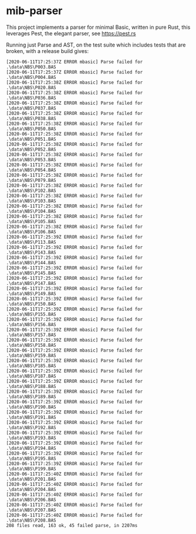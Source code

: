 # mib-parser
This project implements a parser for minimal Basic, written in pure Rust, this leverages Pest, the elegant parser, see https://pest.rs

Running just Parse and AST, on the test suite which includes tests that are broken, with a release build gives:

    [2020-06-11T17:25:37Z ERROR mbasic] Parse failed for .\data\NBS\P003.BAS
    [2020-06-11T17:25:37Z ERROR mbasic] Parse failed for .\data\NBS\P004.BAS
    [2020-06-11T17:25:38Z ERROR mbasic] Parse failed for .\data\NBS\P020.BAS
    [2020-06-11T17:25:38Z ERROR mbasic] Parse failed for .\data\NBS\P036.BAS
    [2020-06-11T17:25:38Z ERROR mbasic] Parse failed for .\data\NBS\P037.BAS
    [2020-06-11T17:25:38Z ERROR mbasic] Parse failed for .\data\NBS\P038.BAS
    [2020-06-11T17:25:38Z ERROR mbasic] Parse failed for .\data\NBS\P050.BAS
    [2020-06-11T17:25:38Z ERROR mbasic] Parse failed for .\data\NBS\P051.BAS
    [2020-06-11T17:25:38Z ERROR mbasic] Parse failed for .\data\NBS\P052.BAS
    [2020-06-11T17:25:38Z ERROR mbasic] Parse failed for .\data\NBS\P053.BAS
    [2020-06-11T17:25:38Z ERROR mbasic] Parse failed for .\data\NBS\P054.BAS
    [2020-06-11T17:25:38Z ERROR mbasic] Parse failed for .\data\NBS\P079.BAS
    [2020-06-11T17:25:38Z ERROR mbasic] Parse failed for .\data\NBS\P102.BAS
    [2020-06-11T17:25:38Z ERROR mbasic] Parse failed for .\data\NBS\P103.BAS
    [2020-06-11T17:25:38Z ERROR mbasic] Parse failed for .\data\NBS\P104.BAS
    [2020-06-11T17:25:38Z ERROR mbasic] Parse failed for .\data\NBS\P105.BAS
    [2020-06-11T17:25:38Z ERROR mbasic] Parse failed for .\data\NBS\P106.BAS
    [2020-06-11T17:25:39Z ERROR mbasic] Parse failed for .\data\NBS\P113.BAS
    [2020-06-11T17:25:39Z ERROR mbasic] Parse failed for .\data\NBS\P143.BAS
    [2020-06-11T17:25:39Z ERROR mbasic] Parse failed for .\data\NBS\P144.BAS
    [2020-06-11T17:25:39Z ERROR mbasic] Parse failed for .\data\NBS\P145.BAS
    [2020-06-11T17:25:39Z ERROR mbasic] Parse failed for .\data\NBS\P147.BAS
    [2020-06-11T17:25:39Z ERROR mbasic] Parse failed for .\data\NBS\P149.BAS
    [2020-06-11T17:25:39Z ERROR mbasic] Parse failed for .\data\NBS\P150.BAS
    [2020-06-11T17:25:39Z ERROR mbasic] Parse failed for .\data\NBS\P155.BAS
    [2020-06-11T17:25:39Z ERROR mbasic] Parse failed for .\data\NBS\P156.BAS
    [2020-06-11T17:25:39Z ERROR mbasic] Parse failed for .\data\NBS\P157.BAS
    [2020-06-11T17:25:39Z ERROR mbasic] Parse failed for .\data\NBS\P158.BAS
    [2020-06-11T17:25:39Z ERROR mbasic] Parse failed for .\data\NBS\P159.BAS
    [2020-06-11T17:25:39Z ERROR mbasic] Parse failed for .\data\NBS\P185.BAS
    [2020-06-11T17:25:39Z ERROR mbasic] Parse failed for .\data\NBS\P187.BAS
    [2020-06-11T17:25:39Z ERROR mbasic] Parse failed for .\data\NBS\P188.BAS
    [2020-06-11T17:25:39Z ERROR mbasic] Parse failed for .\data\NBS\P189.BAS
    [2020-06-11T17:25:39Z ERROR mbasic] Parse failed for .\data\NBS\P190.BAS
    [2020-06-11T17:25:39Z ERROR mbasic] Parse failed for .\data\NBS\P191.BAS
    [2020-06-11T17:25:39Z ERROR mbasic] Parse failed for .\data\NBS\P192.BAS
    [2020-06-11T17:25:39Z ERROR mbasic] Parse failed for .\data\NBS\P193.BAS
    [2020-06-11T17:25:39Z ERROR mbasic] Parse failed for .\data\NBS\P194.BAS
    [2020-06-11T17:25:39Z ERROR mbasic] Parse failed for .\data\NBS\P195.BAS
    [2020-06-11T17:25:39Z ERROR mbasic] Parse failed for .\data\NBS\P199.BAS
    [2020-06-11T17:25:40Z ERROR mbasic] Parse failed for .\data\NBS\P201.BAS
    [2020-06-11T17:25:40Z ERROR mbasic] Parse failed for .\data\NBS\P204.BAS
    [2020-06-11T17:25:40Z ERROR mbasic] Parse failed for .\data\NBS\P206.BAS
    [2020-06-11T17:25:40Z ERROR mbasic] Parse failed for .\data\NBS\P207.BAS
    [2020-06-11T17:25:40Z ERROR mbasic] Parse failed for .\data\NBS\P208.BAS
    208 files read, 163 ok, 45 failed parse, in 2207ms
